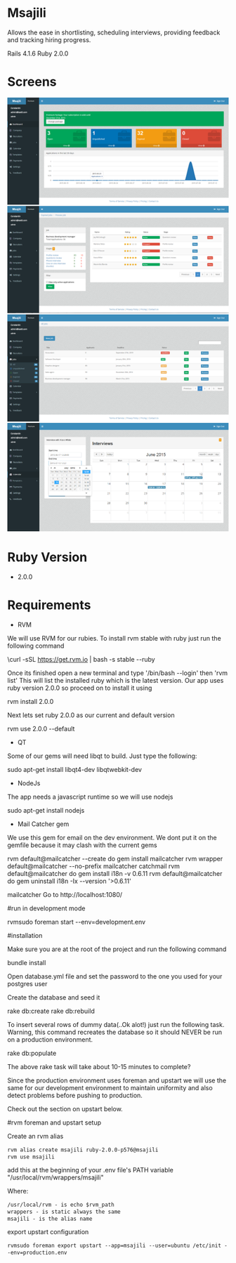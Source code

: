 # Msajili
Allows the ease in shortlisting, scheduling interviews, providing feedback and tracking hiring progress.

Rails 4.1.6
Ruby 2.0.0

# Screens
![Dashboard](app/assets/images/dashboard.png)
![Applications](app/assets/images/applications.png)
![Jobs](app/assets/images/jobs.png)
![Calendar](app/assets/images/calendar.png)

# Ruby Version
- 2.0.0

# Requirements

- RVM

We will use RVM for our rubies. To install rvm stable with ruby just run the following command

\curl -sSL https://get.rvm.io | bash -s stable --ruby

Once its finished open a new terminal and type '/bin/bash --login' then 'rvm list' This will list
the installed ruby which is the latest version.
Our app uses ruby version 2.0.0 so proceed on to install it using

rvm install 2.0.0

Next lets set ruby 2.0.0 as our current and default version

rvm use 2.0.0 --default

- QT

Some of our gems will need libqt to build. Just type the following:

sudo apt-get install libqt4-dev libqtwebkit-dev

- NodeJs

The app needs a javascript runtime so we will use nodejs

sudo apt-get install nodejs

- Mail Catcher gem

We use this gem for email on the dev environment. We dont put it on the gemfile because it may clash with the current gems

rvm default@mailcatcher --create do gem install mailcatcher
rvm wrapper default@mailcatcher --no-prefix mailcatcher catchmail
rvm default@mailcatcher do gem install i18n -v 0.6.11
rvm default@mailcatcher do gem uninstall i18n -Ix --version '>0.6.11'

mailcatcher
Go to http://localhost:1080/


#run in development mode

rvmsudo foreman start --env=development.env

#installation

Make sure you are at the root of the project and run the following command

bundle install


Open database.yml file and set the password to the one you used for your postgres user


Create the database and seed it

rake db:create
rake db:rebuild

To insert several rows of dummy data(..Ok alot!) just run the following task. Warning, this command recreates the database
so it should NEVER be run on a production environment.

rake db:populate

The above rake task will take about 10-15 minutes to complete?

Since the production environment uses foreman and upstart we will use the same for our development
environment to maintain uniformity and also detect problems before pushing to production.

Check out the section on upstart below.

#rvm foreman and upstart setup

Create an rvm alias

    rvm alias create msajili ruby-2.0.0-p576@msajili
    rvm use msajili

add this at the beginning of your .env file's PATH variable  "/usr/local/rvm/wrappers/msajili"

Where:

    /usr/local/rvm - is echo $rvm_path
    wrappers - is static always the same
    msajili - is the alias name

export upstart configuration

    rvmsudo foreman export upstart --app=msajili --user=ubuntu /etc/init --env=production.env

